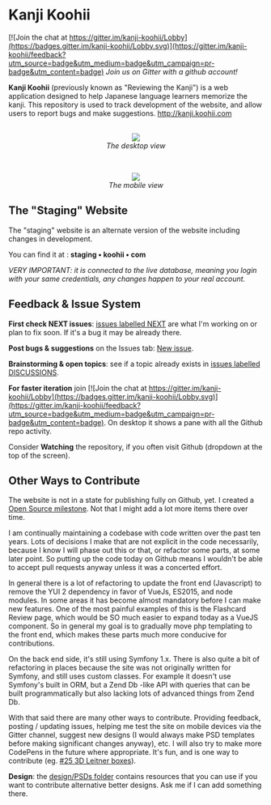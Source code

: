 # Kanji Koohii

[![Join the chat at https://gitter.im/kanji-koohii/Lobby](https://badges.gitter.im/kanji-koohii/Lobby.svg)](https://gitter.im/kanji-koohii/feedback?utm_source=badge&utm_medium=badge&utm_campaign=pr-badge&utm_content=badge)  _Join us on Gitter with a github account!_

**Kanji Koohii** (previously known as "Reviewing the Kanji") is a web application designed to help Japanese language learners memorize the kanji. This repository is used to track development of the website, and allow users to report bugs and make suggestions. http://kanji.koohii.com
<br>
<br>
<p align="center">
  <img src="https://raw.githubusercontent.com/fabd/kanji-koohii/master/images/README - desktop.png"><br>
  <em>The desktop view</em>
</p>
<br>
<p align="center">
  <img src="https://raw.githubusercontent.com/fabd/kanji-koohii/master/images/README - mobile.png"><br>
  <em>The mobile view</em>
</p>

## The "Staging" Website

The "staging" website is an alternate version of the website including changes in development.

You can find it at : **staging • koohii • com**

*VERY IMPORTANT: it is connected to the live database, meaning you login with your same credentials, any changes happen to your real account.*

## Feedback & Issue System

**First check NEXT issues**: [issues labelled NEXT](https://github.com/fabd/kanji-koohii/issues?q=is%3Aissue+is%3Aopen+label%3ANEXT) are what I'm working on or plan to fix soon. If it's a bug it may be already there.

**Post bugs & suggestions** on the Issues tab: [New issue](https://github.com/fabd/kanji-koohii/issues/new).

**Brainstorming & open topics**: see if a topic already exists in [issues labelled DISCUSSIONS](https://github.com/fabd/kanji-koohii/issues?q=is%3Aissue+is%3Aopen+label%3Adiscussion).

**For faster iteration** join [![Join the chat at https://gitter.im/kanji-koohii/Lobby](https://badges.gitter.im/kanji-koohii/Lobby.svg)](https://gitter.im/kanji-koohii/feedback?utm_source=badge&utm_medium=badge&utm_campaign=pr-badge&utm_content=badge). On desktop it shows a pane with all the Github repo activity.

Consider **Watching** the repository, if you often visit Github (dropdown at the top of the screen).


## Other Ways to Contribute

The website is not in a state for publishing fully on Github, yet. I created a [Open Source milestone](https://github.com/fabd/kanji-koohii/milestone/3). Not that I might add a lot more items there over time.

I am continually maintaining a codebase with code written over the past ten years. Lots of decisions I make that are not explicit in the code necessarily, because I know I will phase out this or that, or refactor some parts, at some later point. So putting up the code today on Github means I wouldn't be able to accept pull requests anyway unless it was a concerted effort.

In general there is a lot of refactoring to update the front end (Javascript) to remove the YUI 2 dependency in favor of VueJs, ES2015, and node modules. In some areas it has become almost mandatory before I can make new features. One of the most painful examples of this is the Flashcard Review page, which would be SO much easier to expand today as a VueJS component. So in general my goal is to gradually move php templating to the front end, which makes these parts much more conducive for contributions.

On the back end side, it's still using Symfony 1.x. There is also quite a bit of refactoring in places because the site was not originally written for Symfony, and still uses custom classes. For example it doesn't use Symfony's built in ORM, but a Zend Db -like API with queries that can be built programmatically but also lacking lots of advanced things from Zend Db.

With that said there are many other ways to contribute. Providing feedback, posting / updating issues, helping me test the site on mobile devices via the Gitter channel, suggest new designs (I would always make PSD templates before making significant changes anyway), etc. I will also try to make more CodePens in the future where appropriate. It's fun, and is one way to contribute (eg. [#25 3D Leitner boxes](https://github.com/fabd/kanji-koohii/issues/25)).

**Design**: the [design/PSDs folder](https://github.com/fabd/kanji-koohii/tree/master/design/PSDs)  contains resources that you can use if you want to contribute alternative better designs. Ask me if I can add something there.
